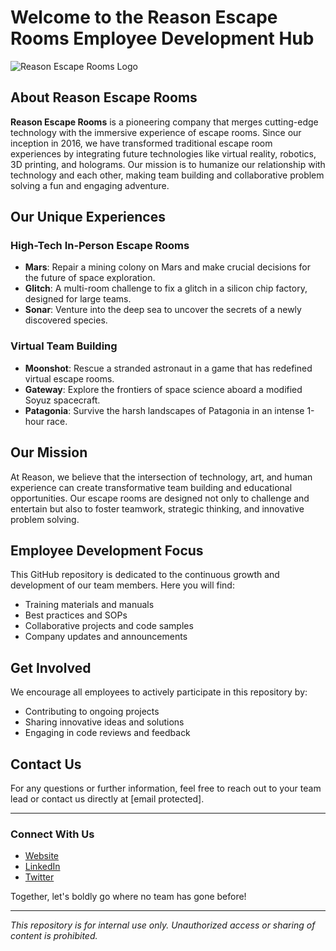 # Welcome to the Reason Escape Rooms Employee Development Hub

![Reason Escape Rooms Logo](link-to-logo-image)

## About Reason Escape Rooms

**Reason Escape Rooms** is a pioneering company that merges cutting-edge technology with the immersive experience of escape rooms. Since our inception in 2016, we have transformed traditional escape room experiences by integrating future technologies like virtual reality, robotics, 3D printing, and holograms. Our mission is to humanize our relationship with technology and each other, making team building and collaborative problem solving a fun and engaging adventure.

## Our Unique Experiences

### High-Tech In-Person Escape Rooms
- **Mars**: Repair a mining colony on Mars and make crucial decisions for the future of space exploration.
- **Glitch**: A multi-room challenge to fix a glitch in a silicon chip factory, designed for large teams.
- **Sonar**: Venture into the deep sea to uncover the secrets of a newly discovered species.

### Virtual Team Building
- **Moonshot**: Rescue a stranded astronaut in a game that has redefined virtual escape rooms.
- **Gateway**: Explore the frontiers of space science aboard a modified Soyuz spacecraft.
- **Patagonia**: Survive the harsh landscapes of Patagonia in an intense 1-hour race.

## Our Mission

At Reason, we believe that the intersection of technology, art, and human experience can create transformative team building and educational opportunities. Our escape rooms are designed not only to challenge and entertain but also to foster teamwork, strategic thinking, and innovative problem solving.

## Employee Development Focus

This GitHub repository is dedicated to the continuous growth and development of our team members. Here you will find:
- Training materials and manuals
- Best practices and SOPs
- Collaborative projects and code samples
- Company updates and announcements

## Get Involved

We encourage all employees to actively participate in this repository by:
- Contributing to ongoing projects
- Sharing innovative ideas and solutions
- Engaging in code reviews and feedback

## Contact Us

For any questions or further information, feel free to reach out to your team lead or contact us directly at [email protected].

---

### Connect With Us
- [Website](https://www.tryreason.com/)
- [LinkedIn](https://www.linkedin.com/company/reason-future-tech)
- [Twitter](https://twitter.com/tryreason)

Together, let's boldly go where no team has gone before!

---

*This repository is for internal use only. Unauthorized access or sharing of content is prohibited.*
